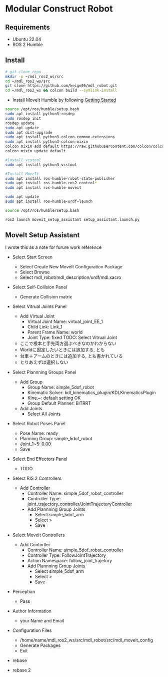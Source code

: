 
# Modular Construct Robot

## Requirements

- Ubuntu 22.04
- ROS 2 Humble

## Install

```bash
# git clone repo
mkdir -p ~/mdl_ros2_ws/src
cd ~/mdl_ros2_ws/src
git clone https://github.com/keigo06/mdl_robot.git
cd ~/mdl_ros2_ws && colcon build --symlink-install
```

- Install MoveIt Humble by following [Getting Started](https://moveit.picknik.ai/humble/doc/tutorials/getting_started/getting_started.html)

```bash
source /opt/ros/humble/setup.bash
sudo apt install python3-rosdep
sudo rosdep init
rosdep update
sudo apt update
sudo apt dist-upgrade
sudo apt install python3-colcon-common-extensions
sudo apt install python3-colcon-mixin
colcon mixin add default https://raw.githubusercontent.com/colcon/colcon-mixin-repository/master/index.yaml
colcon mixin update default

#Install vcstool
sudo apt install python3-vcstool

#Install MoveIt
sudo apt install ros-humble-robot-state-publisher
sudo apt install ros-humble-ros2-control*
sudo apt install ros-humble-moveit

sudo apt update
sudo apt install ros-humble-urdf-launch

source /opt/ros/humble/setup.bash
```

```bash
ros2 launch moveit_setup_assistant setup_assistant.launch.py
```

## MoveIt Setup Assistant

I wrote this as a note for furure work reference

- Select Start Screen
  - Select Create New MoveIt Configuration Package
  - Select Browse
  - Select mdl_robot/mdl_description/urdf/mdl.xacro
- Select Self-Collision Panel
  - Generate Collision matrix
- Select Vitrual Joints Panel
  - Add Virtual Joint
    - Virtual Joint Name: virtual_joint_EE_1
    - Child Link: Link_1
    - Parent Frame Name: world
    - Joint Type: fixed
    TODO: Select Vitrual Joint
  - ここで根本と手先両方選ぶべきなのかわからない
  - Worldに固定したいときには追加する, とも
  - 台車＋アームのときには追加する, とも書かれている
  - とりあえずは選択しない
- Select Plannning Groups Panel
  - Add Group
    - Group Name: simple_5dof_robot
    - Kinematic Solver: kdl_kinematics_plugin/KDLKinematicsPlugin
    - Kine.~: default setting OK
    - Group Default Planner: BiTRRT
  - Add Joints
    - Select All Joints
- Select Robot Poses Panel
  - Pose Name: ready
  - Planning Group: simple_5dof_robot
  - Joint_1~5: 0.00
  - Save
- Select End Effectors Panel
  - TODO
- Select RIS 2 Controllers
  - Add Controller
    - Controller Name: simple_5dof_robot_controller
    - Controller Type: joint_trajectory_controller/JointTrajectoryController
    - Add Plannning Group Joints
      - Select simple_5dof_arm
      - Select >
      - Save
- Select MoveIt Controllers
  - Add Contorller
    - Controller Name: simple_5dof_robot_controller
    - Controller Type: FollowJointTrajectory
    - Action Namespace: follow_joint_trajetory
    - Add Plannning Group Joints
      - Select simple_5dof_arm
      - Select >
      - Save
- Perception
  - Pass
- Author Information
  - your Name and Email
- Configuration Files
  - /home/name/mdl_ros2_ws/src/mdl_robot/src/mdl_moveit_config
  - Generate Packages
  - Exit

- rebase
- rebase 2
